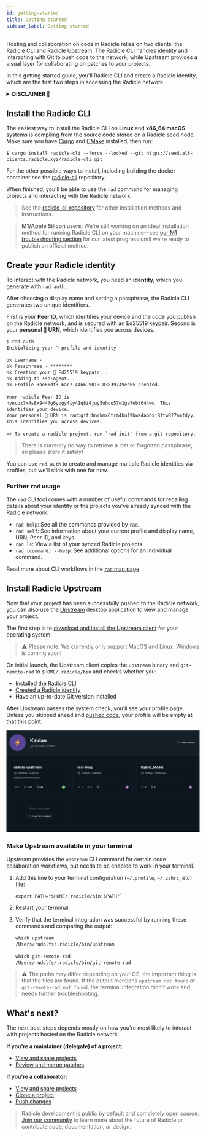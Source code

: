 ```yaml
---
id: getting-started
title: Getting started
sidebar_label: Getting started
---
```


Hosting and collaboration on code in Radicle relies on two clients: the Radicle CLI and Radicle Upstream. The Radicle
CLI handles identity and interacting with Git to push code to the network, while Upstream provides a visual layer for
collaborating on patches to your projects.

In this getting started guide, you'll Radicle CLI and create a Radicle identity, which are the first two steps in
accessing the Radicle network.

<details>
  <summary><b>DISCLAIMER 🌱</b></summary>
  <br />
  <em>
    <p>
      As the Software is of experimental nature and deployed for testing
      purposes in a testnet environment only, you acknowledge that this Beta
      Version of the Software is likely to contain bugs, defects, or errors
      (including any bug, defect, or error relating to or resulting from the
      display, manipulation, processing, storage, transmission, or use of data)
      that may materially and adversely affect the use, functionality, or
      performance of Radicle or any product or system containing or used in
      conjunction with Radicle.
    </p>
    <p>
      You are aware and acknowledge that your processing, development,
      exchange, storage sharing, provision of, collaboration to or other
      involvement in Content on or via Radicle takes place in a testnet
      environment for testing purposes only. You acknowledge and agree that you
      have no claim to integrity and consistency regarding any Content
      whatsoever. You acknowledge and agree to the risk of total and
      irretrievable loss of Content throughout and after the Beta phase. You
      acknowledge and agree that any Content will most likely and without prior
      notice be irretrievably deleted upon completion of the testing phase. You
      acknowledge and agree that you are solely responsible for secure storage
      (e.g. backup copies) of Content and that the Foundation shall not be
      responsible and liable under any circumstance for any loss or corruption
      of Content.
    </p>
    <p>
      Read the rest of our Terms of Use <a href="https://radicle.xyz/terms.html">here</a>.
    </p>
  </em>
</details>

## Install the Radicle CLI

The easiest way to install the Radicle CLI on **Linux** and **x86_64 macOS** systems is compiling from the source code
stored on a Radicle seed node. Make sure you have
[Cargo](https://doc.rust-lang.org/cargo/getting-started/installation.html) and [CMake](https://cmake.org/) installed,
then run:

```
$ cargo install radicle-cli --force --locked --git https://seed.alt-clients.radicle.xyz/radicle-cli.git
```

For the other possible ways to install, including building the docker container see the [radicle-cli] repository.

[radicle-cli]: https://github.com/radicle-dev/radicle-cli

When finished, you'll be able to use the `rad` command for managing projects and interacting with the Radicle network.

> See the [radicle-cli
> repository](https://app.radicle.network/alt-clients.radicle.eth/rad:git:hnrkmg77m8tfzj4gi4pa4mbhgysfgzwntjpao/) for
> other installation methods and instructions.

> **M1/Apple Silicon users**: We're still working on an ideal installation method for running Radicle CLI on your
> machine&mdash;see [our M1 troubleshooting
> section](understanding-radicle/troubleshooting.md#install-radicle-cli-on-apple-silicon) for our latest progress until
> we're ready to publish an official method.

## Create your Radicle identity

To interact with the Radicle network, you need an **identity**, which you generate with `rad auth`.

After choosing a display name and setting a passphrase, the Radicle CLI generates two unique identifiers.

First is your **Peer ID**, which identifies your device and the code you publish on the Radicle network, and is secured
with an Ed25519 keypair. Second is your **personal 🌱 URN**, which identifies you across devices.

```
$ rad auth
Initializing your 🌱 profile and identity

ok Username · 
ok Passphrase · ********
ok Creating your 🌱 Ed25519 keypair...
ok Adding to ssh-agent...
ok Profile 3ae66df3-6ac7-4466-9013-83839749ed05 created.

Your radicle Peer ID is hyncoz7x4s8x9447g6yogy4iy41q8i4juy5uhou57w1ga7obt644wo. This identifies your device.
Your personal 🌱 URN is rad:git:hnrkmx6trm4bu19bwa4apbxj8ftw8f7amfdyy. This identifies you across devices.

=> To create a radicle project, run `rad init` from a git repository.
```

> There is currently no way to retrieve a lost or forgotten passphrase, so please store it safely!

You can use `rad auth` to create and manage multiple Radicle identities via profiles, but we'll stick with one for now.

### Further `rad` usage

The `rad` CLI tool comes with a number of useful commands for recalling details about your identity or the projects
you've already synced with the Radicle network.

- `rad help`: See all the commands provided by `rad`.
- `rad self`: See information about your current profile and display name, URN, Peer ID, and keys.
- `rad ls`: View a list of your synced Radicle projects.
- `rad [command] --help`: See additional options for an individual command.

Read more about CLI workflows in the [`rad` man
page](https://github.com/radicle-dev/radicle-cli/blob/master/rad.1.adoc).

## Install Radicle Upstream

Now that your project has been successfully pushed to the Radicle network, you can also use the
[Upstream](https://radicle.xyz) desktop application to view and manage your project.

The first step is to [download and install the Upstream client](https://radicle.xyz/tryit) for your operating system.

> ⚠️ Please note: We currently only support MacOS and Linux. Windows is coming soon!

On initial launch, the Upstream client copies the `upstream` binary and `git-remote-rad` to `$HOME/.radicle/bin` and
checks whether you:

- [Installed the Radicle CLI](#install-the-radicle-cli)
- [Created a Radicle identity](#create-your-radicle-identity)
- Have an up-to-date Git version installed

After Upstream passes the system check, you'll see your profile page. Unless you skipped ahead and [pushed
code](using-radicle/push.md), your profile will be empty at that this point.

![The Upstream homepage](/img/upstream_homepage.png)

### Make Upstream available in your terminal

Upstream provides the `upstream` CLI command for certain code collaboration workflows, but needs to be enabled to work in your terminal.

1. Add this line to your terminal configuration (`~/.profile`, `~/.zshrc`, etc) file: 

    ```
    export PATH="$HOME/.radicle/bin:$PATH"`
    ```

2. Restart your terminal.
3. Verify that the terminal integration was successful by running these commands and comparing the output:
    
    ```
    which upstream
    /Users/rudolfs/.radicle/bin/upstream
    
    which git-remote-rad
    /Users/rudolfs/.radicle/bin/git-remote-rad
    ```

> ⚠️ The paths may differ depending on your OS, the important thing is that the files are found. If the output mentions
> `upstream not found` or `git-remote-rad not found`, the terminal integration didn't work and needs further
> troubleshooting.

## What's next?

The next best steps depends mostly on how you're most likely to interact with projects hosted on the Radicle network.

**If you're a maintainer (delegate) of a project:**

- [View and share projects](using-radicle/view-share.md)
- [Review and merge patches](using-radicle/track-review-merge.md)

**If you're a collaborator:**

- [View and share projects](using-radicle/view-share.md)
- [Clone a project](using-radicle/clone.md)
- [Push changes](using-radicle/push.md)

> Radicle development is public by default and completely open source. [Join our
> community](get-involved/join-the-community) to learn more about the future of Radicle or contribute code,
> documentation, or design.
